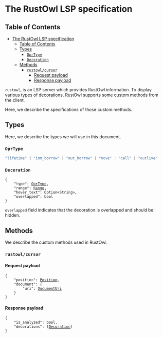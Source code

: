 # The RustOwl LSP specification

## Table of Contents

<!--toc:start-->

- [The RustOwl LSP specification](#the-rustowl-lsp-specification)
  - [Table of Contents](#table-of-contents)
  - [Types](#types)
    - [`OprType`](#oprtype)
    - [`Decoration`](#decoration)
  - [Methods](#methods)
    - [`rustowl/cursor`](#rustowlcursor)
      - [Request payload](#request-payload)
      - [Response payload](#response-payload)
<!--toc:end-->

`rustowl`, is an LSP server which provides RustOwl information.
To display various types of decorations, RustOwl supports some custom methods from the client.

Here, we describe the specifications of those custom methods.

## Types

Here, we describe the types we will use in this document.

### `OprType`

<!-- prettier-ignore-start -->
```typescript
"lifetime" | "imm_borrow" | "mut_borrow" | "move" | "call" | "outlive" | "shared_mut"
```
<!-- prettier-ignore-end -->

### `Decoration`

<pre><code>{
    "type": <a href="#oprtype">OprType</a>,
    "range": <a href="https://microsoft.github.io/language-server-protocol/specifications/lsp/3.17/specification/#range">Range</a>,
    "hover_text": Option&lt;String&gt;,
    "overlapped": bool
}
</code></pre>

`overlapped` field indicates that the decoration is overlapped and should be hidden.

## Methods

We describe the custom methods used in RustOwl.

### `rustowl/cursor`

#### Request payload

<pre><code>{
    "position": <a href="https://microsoft.github.io/language-server-protocol/specifications/lsp/3.17/specification/#position">Position</a>,
    "document": {
        "uri": <a href="https://microsoft.github.io/language-server-protocol/specifications/lsp/3.17/specification/#documentUri">DocumentUri</a>
    }
}
</code></pre>

#### Response payload

<pre><code>{
    "is_analyzed": bool,
    "decorations": [<a href="#decoration">Decoration</a>]
}
</code></pre>
